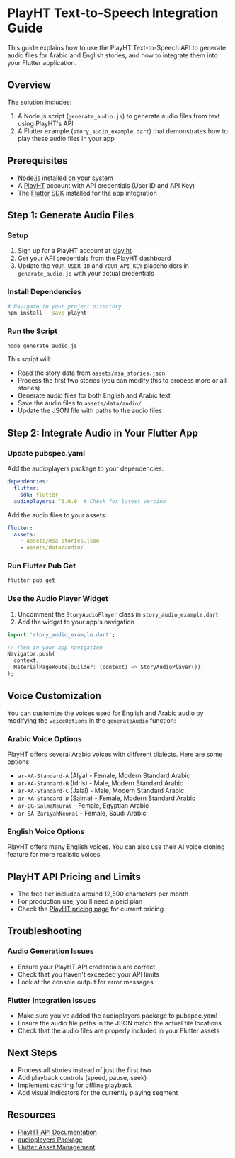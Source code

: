 # PlayHT Text-to-Speech Integration Guide

This guide explains how to use the PlayHT Text-to-Speech API to generate audio files for Arabic and English stories, and how to integrate them into your Flutter application.

## Overview

The solution includes:

1. A Node.js script (`generate_audio.js`) to generate audio files from text using PlayHT's API
2. A Flutter example (`story_audio_example.dart`) that demonstrates how to play these audio files in your app

## Prerequisites

- [Node.js](https://nodejs.org/) installed on your system
- A [PlayHT](https://play.ht/) account with API credentials (User ID and API Key)
- The [Flutter SDK](https://flutter.dev/docs/get-started/install) installed for the app integration

## Step 1: Generate Audio Files

### Setup

1. Sign up for a PlayHT account at [play.ht](https://play.ht/)
2. Get your API credentials from the PlayHT dashboard
3. Update the `YOUR_USER_ID` and `YOUR_API_KEY` placeholders in `generate_audio.js` with your actual credentials

### Install Dependencies

```bash
# Navigate to your project directory
npm install --save playht
```

### Run the Script

```bash
node generate_audio.js
```

This script will:
- Read the story data from `assets/msa_stories.json`
- Process the first two stories (you can modify this to process more or all stories)
- Generate audio files for both English and Arabic text
- Save the audio files to `assets/data/audio/`
- Update the JSON file with paths to the audio files

## Step 2: Integrate Audio in Your Flutter App

### Update pubspec.yaml

Add the audioplayers package to your dependencies:

```yaml
dependencies:
  flutter:
    sdk: flutter
  audioplayers: ^5.0.0  # Check for latest version
```

Add the audio files to your assets:

```yaml
flutter:
  assets:
    - assets/msa_stories.json
    - assets/data/audio/
```

### Run Flutter Pub Get

```bash
flutter pub get
```

### Use the Audio Player Widget

1. Uncomment the `StoryAudioPlayer` class in `story_audio_example.dart`
2. Add the widget to your app's navigation

```dart
import 'story_audio_example.dart';

// Then in your app navigation
Navigator.push(
  context,
  MaterialPageRoute(builder: (context) => StoryAudioPlayer()),
);
```

## Voice Customization

You can customize the voices used for English and Arabic audio by modifying the `voiceOptions` in the `generateAudio` function:

### Arabic Voice Options

PlayHT offers several Arabic voices with different dialects. Here are some options:

- `ar-XA-Standard-A` (Alya) - Female, Modern Standard Arabic
- `ar-XA-Standard-B` (Idris) - Male, Modern Standard Arabic
- `ar-XA-Standard-C` (Jalal) - Male, Modern Standard Arabic
- `ar-XA-Standard-D` (Salma) - Female, Modern Standard Arabic
- `ar-EG-SalmaNeural` - Female, Egyptian Arabic
- `ar-SA-ZariyahNeural` - Female, Saudi Arabic

### English Voice Options

PlayHT offers many English voices. You can also use their AI voice cloning feature for more realistic voices.

## PlayHT API Pricing and Limits

- The free tier includes around 12,500 characters per month
- For production use, you'll need a paid plan
- Check the [PlayHT pricing page](https://play.ht/pricing/) for current pricing

## Troubleshooting

### Audio Generation Issues

- Ensure your PlayHT API credentials are correct
- Check that you haven't exceeded your API limits
- Look at the console output for error messages

### Flutter Integration Issues

- Make sure you've added the audioplayers package to pubspec.yaml
- Ensure the audio file paths in the JSON match the actual file locations
- Check that the audio files are properly included in your Flutter assets

## Next Steps

- Process all stories instead of just the first two
- Add playback controls (speed, pause, seek)
- Implement caching for offline playback
- Add visual indicators for the currently playing segment

## Resources

- [PlayHT API Documentation](https://docs.play.ht/)
- [audioplayers Package](https://pub.dev/packages/audioplayers)
- [Flutter Asset Management](https://flutter.dev/docs/development/ui/assets-and-images)